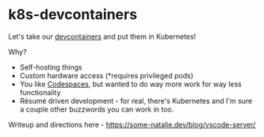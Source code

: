 # k8s-devcontainers

Let's take our [devcontainers](https://containers.dev/) and put them in Kubernetes!

Why?

- Self-hosting things
- Custom hardware access (*requires privileged pods)
- You like [Codespaces](https://github.com/features/codespaces), but wanted to do way more work for way less functionality
- Résumé driven development - for real, there's Kubernetes and I'm sure a couple other buzzwords you can work in too.

Writeup and directions here - <https://some-natalie.dev/blog/vscode-server/>
